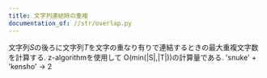 ```yaml
---
title: 文字列連結時の重複
documentation_of: //str/overlap.py
---
```


文字列$S$の後ろに文字列$T$を文字の重なり有りで連結するときの最大重複文字数を計算する.
z-algorithmを使用して O(min(|S|,|T|))の計算量である.
'snuke' + 'kensho' -> 2